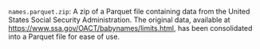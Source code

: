 `names.parquet.zip`: A zip of a Parquet file containing data from the United
States Social Security Administration. The original data, available at
<https://www.ssa.gov/OACT/babynames/limits.html>, has been consolidated into
a Parquet file for ease of use.

